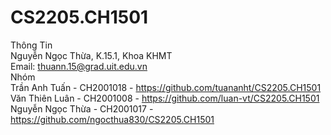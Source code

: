 # CS2205.CH1501  
Thông Tin  
    Nguyễn Ngọc Thừa, K.15.1, Khoa KHMT  
    Email: thuann.15@grad.uit.edu.vn  
Nhóm  
    Trần Anh Tuấn - CH2001018 - https://github.com/tuananht/CS2205.CH1501  
    Văn Thiên Luân - CH2001008 - https://github.com/luan-vt/CS2205.CH1501  
    Nguyễn Ngọc Thừa - CH2001017 - https://github.com/ngocthua830/CS2205.CH1501  
